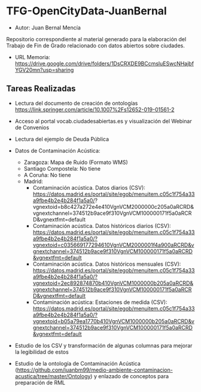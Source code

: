 # TFG-OpenCityData-JuanBernal
- Autor: Juan Bernal Mencía

Repositorio correspondiente al material generado para la elaboración del Trabajo de Fin de Grado relacionado con datos abiertos sobre ciudades.

- URL Memoria: https://drive.google.com/drive/folders/1DsCRXDE9BCcmsluESwcNHajbfYGV20mn?usp=sharing

## Tareas Realizadas

- Lectura del documento de creación de ontologías https://link.springer.com/article/10.1007%2Fs12652-019-01561-2
- Acceso al portal vocab.ciudadesabiertas.es y visualización del Webinar de Convenios
- Lectura del ejemplo de Deuda Pública
- Datos de Contaminación Acústica:
  - Zaragoza: Mapa de Ruido (Formato WMS)
  - Santiago Compostela: No tiene
  - A Coruña: No tiene
  - Madrid: 
    - Contaminación acústica. Datos diarios (CSV): https://datos.madrid.es/portal/site/egob/menuitem.c05c1f754a33a9fbe4b2e4b284f1a5a0/?  vgnextoid=b8c427a272e4e410VgnVCM2000000c205a0aRCRD&vgnextchannel=374512b9ace9f310VgnVCM100000171f5a0aRCRD&vgnextfmt=default
    - Contaminación acústica. Datos históricos diarios (CSV): https://datos.madrid.es/portal/site/egob/menuitem.c05c1f754a33a9fbe4b2e4b284f1a5a0/?vgnextoid=c035669177294610VgnVCM2000001f4a900aRCRD&vgnextchannel=374512b9ace9f310VgnVCM100000171f5a0aRCRD&vgnextfmt=default
    - Contaminación acústica. Datos históricos mensuales (CSV): https://datos.madrid.es/portal/site/egob/menuitem.c05c1f754a33a9fbe4b2e4b284f1a5a0/?vgnextoid=2ec892874870b410VgnVCM1000000b205a0aRCRD&vgnextchannel=374512b9ace9f310VgnVCM100000171f5a0aRCRD&vgnextfmt=default
    - Contaminación acústica: Estaciones de medida (CSV): https://datos.madrid.es/portal/site/egob/menuitem.c05c1f754a33a9fbe4b2e4b284f1a5a0/?vgnextoid=b05a79ea1770b410VgnVCM1000000b205a0aRCRD&vgnextchannel=374512b9ace9f310VgnVCM100000171f5a0aRCRD&vgnextfmt=default
    
- Estudio de los CSV y transformación de algunas columnas para mejorar la legibilidad de estos
- Estudio de la ontología de Contaminación Acústica (https://github.com/juanbm99/medio-ambiente-contaminacion-acustica/tree/master/Ontology) y enlazado de conceptos para    preparación de RML
